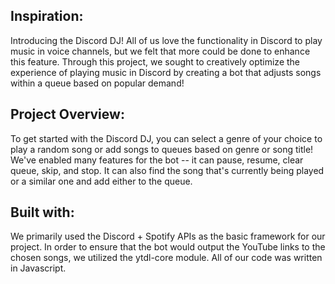 ## Inspiration:
Introducing the Discord DJ! All of us love the functionality in Discord to play music in voice channels, but we felt that more could be done to enhance this feature. Through this project, we sought to creatively optimize the experience of playing music in Discord by creating a bot that adjusts songs within a queue based on popular demand!

## Project Overview:
To get started with the Discord DJ, you can select a genre of your choice to play a random song or add songs to queues based on genre or song title! We've enabled many features for the bot -- it can pause, resume, clear queue, skip, and stop. It can also find the song that's currently being played or a similar one and add either to the queue.

## Built with:
We primarily used the Discord + Spotify APIs as the basic framework for our project. In order to ensure that the bot would output the YouTube links to the chosen songs, we utilized the ytdl-core module. All of our code was written in Javascript.
